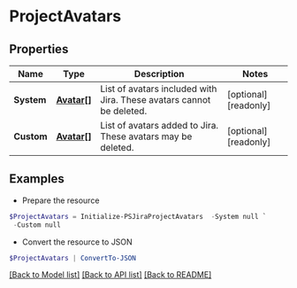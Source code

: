 # ProjectAvatars
## Properties

Name | Type | Description | Notes
------------ | ------------- | ------------- | -------------
**System** | [**Avatar[]**](Avatar.md) | List of avatars included with Jira. These avatars cannot be deleted. | [optional] [readonly] 
**Custom** | [**Avatar[]**](Avatar.md) | List of avatars added to Jira. These avatars may be deleted. | [optional] [readonly] 

## Examples

- Prepare the resource
```powershell
$ProjectAvatars = Initialize-PSJiraProjectAvatars  -System null `
 -Custom null
```

- Convert the resource to JSON
```powershell
$ProjectAvatars | ConvertTo-JSON
```

[[Back to Model list]](../README.md#documentation-for-models) [[Back to API list]](../README.md#documentation-for-api-endpoints) [[Back to README]](../README.md)

